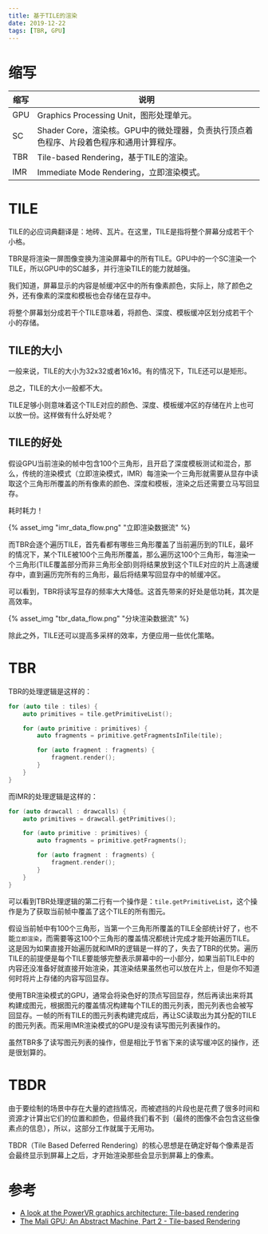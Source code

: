 ```yaml
---
title: 基于TILE的渲染
date: 2019-12-22
tags: [TBR, GPU]
---
```


# 缩写

| 缩写 | 说明 |
| --- | --- |
| GPU | Graphics Processing Unit，图形处理单元。 |
| SC | Shader Core，渲染核。GPU中的微处理器，负责执行顶点着色程序、片段着色程序和通用计算程序。 |
| TBR | Tile-based Rendering，基于TILE的渲染。 |
| IMR | Immediate Mode Rendering，立即渲染模式。 |

# TILE

TILE的必应词典翻译是：地砖、瓦片。在这里，TILE是指将整个屏幕分成若干个小格。

TBR是将渲染一屏图像变换为渲染屏幕中的所有TILE。GPU中的一个SC渲染一个TILE，所以GPU中的SC越多，并行渲染TILE的能力就越强。

我们知道，屏幕显示的内容是帧缓冲区中的所有像素颜色，实际上，除了颜色之外，还有像素的深度和模板也会存储在显存中。

将整个屏幕划分成若干个TILE意味着，将颜色、深度、模板缓冲区划分成若干个小的存储。

## TILE的大小

一般来说，TILE的大小为32x32或者16x16。有的情况下，TILE还可以是矩形。

总之，TILE的大小一般都不大。

TILE足够小则意味着这个TILE对应的颜色、深度、模板缓冲区的存储在片上也可以放一份。这样做有什么好处呢？

## TILE的好处

假设GPU当前渲染的帧中包含100个三角形，且开启了深度模板测试和混合，那么，传统的渲染模式（立即渲染模式，IMR）每渲染一个三角形就需要从显存中读取这个三角形所覆盖的所有像素的颜色、深度和模板，渲染之后还需要立马写回显存。

耗时耗力！

{% asset_img "imr_data_flow.png" "立即渲染数据流" %}

而TBR会逐个遍历TILE，首先看都有哪些三角形覆盖了当前遍历到的TILE，最坏的情况下，某个TILE被100个三角形所覆盖，那么遍历这100个三角形，每渲染一个三角形(TILE覆盖部分而非三角形全部)则将结果放到这个TILE对应的片上高速缓存中，直到遍历完所有的三角形，最后将结果写回显存中的帧缓冲区。

可以看到，TBR将读写显存的频率大大降低。这首先带来的好处是低功耗，其次是高效率。

{% asset_img "tbr_data_flow.png" "分块渲染数据流" %}

除此之外，TILE还可以提高多采样的效率，方便应用一些优化策略。

# TBR

TBR的处理逻辑是这样的：

```c++
for (auto tile : tiles) {
    auto primitives = tile.getPrimitiveList();

    for (auto primitive : primitives) {
        auto fragments = primitive.getFragmentsInTile(tile);

        for (auto fragment : fragments) {
            fragment.render();
        }
    }
}
```

而IMR的处理逻辑是这样的：

```c++
for (auto drawcall : drawcalls) {
    auto primitives = drawcall.getPrimitives();

    for (auto primitive : primitives) {
        auto fragments = primitive.getFragments();

        for (auto fragment : fragments) {
            fragment.render();
        }
    }
}
```

可以看到TBR处理逻辑的第二行有一个操作是：`tile.getPrimitiveList`，这个操作是为了获取当前帧中覆盖了这个TILE的所有图元。

假设当前帧中有100个三角形，当第一个三角形所覆盖的TILE全部统计好了，也不能`立即渲染`，而需要等这100个三角形的覆盖情况都统计完成才能开始遍历TILE。这是因为如果直接开始遍历就和IMR的逻辑是一样的了，失去了TBR的优势。遍历TILE的前提便是每个TILE要能够完整表示屏幕中的一小部分，如果当前TILE中的内容还没准备好就直接开始渲染，其渲染结果虽然也可以放在片上，但是你不知道何时将片上存储的内容写回显存。

使用TBR渲染模式的GPU，通常会将染色好的顶点写回显存，然后再读出来将其构建成图元，根据图元的覆盖情况构建每个TILE的图元列表，图元列表也会被写回显存。一帧的所有TILE的图元列表构建完成后，再让SC读取出为其分配的TILE的图元列表。而采用IMR渲染模式的GPU是没有读写图元列表操作的。

虽然TBR多了读写图元列表的操作，但是相比于节省下来的读写缓冲区的操作，还是很划算的。

# TBDR

由于要绘制的场景中存在大量的遮挡情况，而被遮挡的片段也是花费了很多时间和资源才计算出它们的位置和颜色，但最终我们看不到（最终的图像不会包含这些像素点的信息），所以，这部分工作就属于无用功。

TBDR（Tile Based Deferred Rendering）的核心思想是在确定好每个像素是否会最终显示到屏幕上之后，才开始渲染那些会显示到屏幕上的像素。

# 参考

- [A look at the PowerVR graphics architecture: Tile-based rendering](https://www.imgtec.com/blog/a-look-at-the-powervr-graphics-architecture-tile-based-rendering/)
- [The Mali GPU: An Abstract Machine, Part 2 - Tile-based Rendering](https://community.arm.com/developer/tools-software/graphics/b/blog/posts/the-mali-gpu-an-abstract-machine-part-2---tile-based-rendering)
